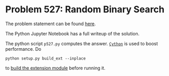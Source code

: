 # Problem 527: Random Binary Search

The problem statement can be found [here](https://projecteuler.net/problem=527). 

The Python Jupyter Notebook has a full writeup of the solution.

The python script `p527.py` computes the answer. [`Cython`](http://cython.readthedocs.io/en/latest/src/tutorial/cython_tutorial.html) is used to boost performance.
Do 

```python setup.py build_ext --inplace```

to [build the extension module](https://code.tutsplus.com/tutorials/speeding-python-with-cython--cms-29557) before running it.

